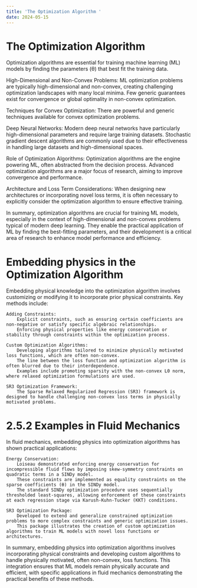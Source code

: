 ```yaml
---
title: 'The Optimization Algorithm '
date: 2024-05-15
---
```

The Optimization Algorithm
======
Optimization algorithms are essential for training machine learning (ML) models by finding the parameters (θ) that best fit the training data. 

High-Dimensional and Non-Convex Problems:
ML optimization problems are typically high-dimensional and non-convex, creating challenging optimization landscapes with many local minima.
Few generic guarantees exist for convergence or global optimality in non-convex optimization.

Techniques for Convex Optimization:
There are powerful and generic techniques available for convex optimization problems.

Deep Neural Networks:
Modern deep neural networks have particularly high-dimensional parameters and require large training datasets.
Stochastic gradient descent algorithms are commonly used due to their effectiveness in handling large datasets and high-dimensional spaces.

Role of Optimization Algorithms:
Optimization algorithms are the engine powering ML, often abstracted from the decision process.
Advanced optimization algorithms are a major focus of research, aiming to improve convergence and performance.

Architecture and Loss Term Considerations:
When designing new architectures or incorporating novel loss terms, it is often necessary to explicitly consider the optimization algorithm to ensure effective training.

In summary, optimization algorithms are crucial for training ML models, especially in the context of high-dimensional and non-convex problems typical of modern deep learning. They enable the practical application of ML by finding the best-fitting parameters, and their development is a critical area of research to enhance model performance and efficiency.

Embedding physics in the Optimization Algorithm
======
Embedding physical knowledge into the optimization algorithm involves customizing or modifying it to incorporate prior physical constraints. Key methods include:

    Adding Constraints:
        Explicit constraints, such as ensuring certain coefficients are non-negative or satisfy specific algebraic relationships.
        Enforcing physical properties like energy conservation or stability through constraints within the optimization process.

    Custom Optimization Algorithms:
        Developing algorithms tailored to minimize physically motivated loss functions, which are often non-convex.
        The line between the loss function and optimization algorithm is often blurred due to their interdependence.
        Examples include promoting sparsity with the non-convex L0 norm, where relaxed optimization formulations are used.

    SR3 Optimization Framework:
        The Sparse Relaxed Regularized Regression (SR3) framework is designed to handle challenging non-convex loss terms in physically motivated problems.

2.5.2 Examples in Fluid Mechanics
======
In fluid mechanics, embedding physics into optimization algorithms has shown practical applications:

    Energy Conservation:
        Loiseau demonstrated enforcing energy conservation for incompressible fluid flows by imposing skew-symmetry constraints on quadratic terms in a SINDy model.
        These constraints are implemented as equality constraints on the sparse coefficients (θ) in the SINDy model.
        The standard SINDy optimization procedure uses sequentially thresholded least-squares, allowing enforcement of these constraints at each regression stage via Karush-Kuhn-Tucker (KKT) conditions.

    SR3 Optimization Package:
        Developed to extend and generalize constrained optimization problems to more complex constraints and generic optimization issues.
        This package illustrates the creation of custom optimization algorithms to train ML models with novel loss functions or architectures.

In summary, embedding physics into optimization algorithms involves incorporating physical constraints and developing custom algorithms to handle physically motivated, often non-convex, loss functions. This integration ensures that ML models remain physically accurate and efficient, with specific applications in fluid mechanics demonstrating the practical benefits of these methods.